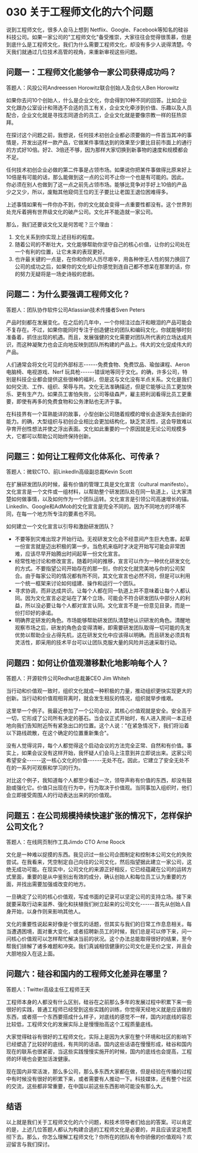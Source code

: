 # 030 关于工程师文化的六个问题

说到工程师文化，很多人会马上想到
Netflix、Google、Facebook等知名的硅谷科技公司。如果一家公司的"工程师文化"备受推崇，大家往往会觉得很羡慕，但是到底什么是工程师文化，我们为什么需要工程师文化，却没有多少人说得清楚。今天我们就通过几位技术高管的视角，来重新审视这些问题。

## 问题一：工程师文化能够令一家公司获得成功吗？

答题人：风投公司Andreessen Horowitz联合创始人及合伙人Ben Horowitz

如果你去问10个创始人，什么是企业文化，你会得到10种不同的回答。比如企业文化跟办公室设计和筛选不合适的员工有关，企业文化牵涉到价值、乐趣以及人员配合，企业文化就是寻找志同道合的员工，企业文化就是要像宗教一样的狂热崇拜。

在探讨这个问题之前，我想说，任何技术初创企业都必须要做的一件首当其冲的事情是，开发出这样一款产品，它做某件事情达到的效果至少要比目前市面上的通行的方式好10倍。好2、3倍还不够，因为那样大家切换到新事物的速度和规模都会不足。

任何技术初创企业必做的第二件事是占领市场。如果说你把某件事做得比原来好上10倍是有可能的话，那么能做到这一点的公司不止你一个也是有可能的。因此，你必须在别人也做到了这一点之前先占领市场。能够比竞争对手好上10倍的产品少之又少，所以，废黜其他窥伺王位的王子要比让老国王退位困难得多。

上述事情如果有一件你办不到，你的文化就会变得一点重要性都没有。这个世界到处充斥着拥有世界级文化的破产公司。文化并不能造就一家公司。

那么，我们还要谈文化又是何苦呢？三个理由：

1.  文化关系到你实现上述目标的程度。
2.  随着公司的不断壮大，文化能够帮助你坚守自己的核心价值，让你的公司处在一个有利的位置，让它未来的表现更好。
3.  也许最关键的一点是，在你和你的人历尽艰辛，用各种惨无人性的努力换回了公司的成功之后，如果你的文化却让你感觉到连自己都不想呆在那里的话，你的努力无疑将是一场史诗般的悲剧。

## 问题二：为什么要强调工程师文化？

答题人：团队协作软件公司Atlassian技术传播者Sven Peters

产品时刻都在发展变化。在之后的几年中，一个你倾注过血汗和眼泪的产品可能会不复存在。不过，如果你能同时专注于创造健壮的团队和编码文化，你就能够时刻准备着，抓住出现的机遇。而且，发展强健的文化需要对团队所代表的立场达成共识，而这种凝聚力也会正向地反映到团队所构建的产品上。伟大的文化促成伟大的产品。

人们通常会将文化可见的外部标志------免费食物、免费饮品、瑜伽课程、Aeron电脑椅、电视游戏、Nerf
玩具枪------错误地等同于文化。的确，许多公司，特别是科技企业都会提供这些很棒的福利，但是这与文化没有半点关系。文化是我们如何交流、工作、组织、荣辱与共。文化无法准确描述，但是它能够让员工更加快乐、更有生产力。如果员工害怕失败，公司等级森严，雇主把利润看得比员工更重要，即使有再多的免费食物和公务津贴也无济于事。

在科技界有一个耳熟能详的故事，小型创新公司随着规模的增长会逐渐失去创新的能力。的确，大型组织与初创企业相比会更加结构化，缺乏灵活性，这会导致难以孕育开创性想法并使之浮出表面。文化如此重要的一个原因就是无论公司规模多大，它都可以帮助公司始终保持创新。

## 问题三：如何让工程师文化体系化、可传承？

答题人：微软CTO、前LinkedIn高级副总裁Kevin Scott

在扩展研发团队的时候，最有价值的管理工具是文化宣言（cultural
manifesto）。文化宣言是一个文件或一组材料，以帮助整个研发团队处在同一轨道上，让大家清楚如何做事情，以及如何作为一个团队运转。文化宣言是引领公司高速增长的锚。LinkedIn、Google和AdMob的文化宣言是完全不同的。因为不同地方的环境不同，在每一个地方所专注的要素也不同。

如何建立一个文化宣言以引导和激励研发团队？

-   不要等到灾难出现才开始行动。无视研发文化会不经意间产生巨大危害。起草一份宣言就是迈出积极的第一步。当危机来临时才决定开始写可能会非常困难，应该尽早开始腾出时间起草一份文化宣言。
-   经常性地讨论和修改宣言。随着时间的推移，宣言可以作为一种优化研发文化的方式。不要指望公司开始存在的那一刻，你的文化就完美地与你的公司契合。由于每家公司的情况都有所不同，其文化宣言也必然不同，但是可以利用一个统一框架来讨论如何组建、操作和运行一个团队。
-   寻求协调，而非达成共识。让每个人都在同一轨道上并不意味着让每个人都认同。因为文化宣言必定站在了某个立场，可能会不符合研发团队中部分人的利益，所以没必要让每个人都对宣言认同。文化宣言不是一份意见目录，而是一份打印好的承诺。
-   明确界定研发的角色。市场能够帮助研发团队清楚地认识研发的角色。清醒地观察市场之后，研发的角色会变得清晰，即需要研发团队取得一切可能的先发优势以帮助企业占得先机，这在研发文化中应该得以明确。而且研发必须具有灵活性，即采用的技术平台可以让团队克服大量的风险并迅速采取行动。

## 问题四：如何让价值观潜移默化地影响每个人？

答题人：开源软件公司Redhat总裁兼CEO Jim Whiteh

当行动和价值观一致时，组织文化就成一种积极的力量，推动组织更快实现更大的创新。当行动和价值观相背离时，就会发生相反的情况，组织就举步维艰。

这里举一个例子。我最近参加了一个公司会议，其核心价值观就是安全。安全高于一切，它形成了公司所有决定的基石。当会议正式开始时，有人进入房间一本正经地向我们告知附近所有紧急出口的位置。这个人说："在紧急情况下，我们将沿着以下路线疏散，在这个确定的位置重新集合"。

没有人觉得诧异，每个人都觉得这个启动会议的方法完全正常、自然和有价值。事实上，如果会议没有这样开始，我怀疑人们会马上注意到并立即说出来。这家公司希望安全------这一核心文化的价值------无处不在。因此，它建立了安全无处不在的一系列可观察和学习的行为。

对比这个例子，我知道每个人都至少看过一次，领导声称有价值的东西，却没有鼓励或强化它。价值只出现在行为中，行为取决于价值观。当同事加入组织时，他们会立即接受周围人的行动表达出来的的价值观。

## 问题五：在公司规模持续快速扩张的情况下，怎样保护公司文化？

答题人：在线网页制作工具Jimdo CTO Arne Roock

文化是一种难以捉摸的东西。我见识过一些公司企图制定和控制本公司文化的失败尝试。在我看来，凭空制定自己向往的公司文化，然后指望据此建立一家公司，这绝无成功可能。在现实中，公司文化的来源正好相反，它已经蕴藏在公司的运转方式里面，重要的是从中鉴别出有效的成分，确认创始人和每位员工认为重要的方面，并找出需要加强或改变的地方。

一旦确定了公司的核心价值观，写成书面的记录可以坚定公司的支持立场。接下来就要采取行动来滋养、强化和扶植我们树立起来的公司文化------首先从创始人自身开始，以身作则来影响其他人。

文化的重要性说起来好像是个很玄的话题，但其实与我们的日常工作息息相关。每当遭遇困境，面对重大变化，或者招聘新员工的时候，我们总是可以停下来，问一问核心价值观可以怎样帮忙解决当前的状况。这个办法总能取得很好的结果，至今帮我们排解了诸多难题和冲突。我们真诚相信健康的公司文化是无价之宝，并且会大胆地投入在这上面。

## 问题六：硅谷和国内的工程师文化差异在哪里？

答题人：Twitter高级主任工程师王天

工程师本身的人都没有什么区别，硅谷在之前那么多年的发展过程中积累下来一些很好的实践，普通工程师已经受到这些实践的训练，你觉得天经地义就是应该做的东西，或者搭一个东西要搭成什么样子，对底线的感觉不一样，国内对底线的容忍比较低，工程师文化的发展实际上是慢慢抬高这个工程质量底线。

大家觉得硅谷有很好的工程师文化，实际上是因为大家在整个环境和社区的影响下已经塑造了比较好的底线，有共同的话语。国内这些话语在慢慢形成，硅谷和国内现在的联系也很紧密，当这些实践慢慢实施开的时候，国内的底线也会提高，工程师的环境也会更加活泼健康。

现在国内非常活泼，那么多公司，那么多东西大家都在做，但是经验在传播的过程中有时候没有很好的积累下来，或者需要有人推动一下。科技媒体，还有整个社区的交流，这些都非常重要，在中国以前这些东西影响可能没有那么大。

## 结语

以上就是我们关于工程师文化的六个问题，和技术领导者们给出的答案。可以肯定的是，上述几位答题人都认为构建合适的工程师文化是必要的，并且应该坚定地贯彻下去。那么，你怎么理解工程师文化？你所在的团队有令你骄傲的价值观吗？欢迎留言与我们探讨。
